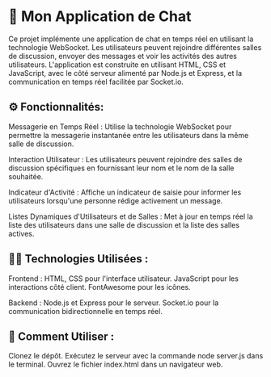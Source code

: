 
# 💬 Mon Application de Chat

Ce projet implémente une application de chat en temps réel en utilisant la technologie WebSocket. Les utilisateurs peuvent rejoindre différentes salles de discussion, envoyer des messages et voir les activités des autres utilisateurs. L'application est construite en utilisant HTML, CSS et JavaScript, avec le côté serveur alimenté par Node.js et Express, et la communication en temps réel facilitée par Socket.io.


## ⚙️ Fonctionnalités:

Messagerie en Temps Réel : Utilise la technologie WebSocket pour permettre la messagerie instantanée entre les utilisateurs dans la même salle de discussion.

Interaction Utilisateur : Les utilisateurs peuvent rejoindre des salles de discussion spécifiques en fournissant leur nom et le nom de la salle souhaitée.

Indicateur d'Activité : Affiche un indicateur de saisie pour informer les utilisateurs lorsqu'une personne rédige activement un message.

Listes Dynamiques d'Utilisateurs et de Salles : Met à jour en temps réel la liste des utilisateurs dans une salle de discussion et la liste des salles actives.


## 👨‍💻 Technologies Utilisées :

Frontend :
HTML, CSS pour l'interface utilisateur.
JavaScript pour les interactions côté client.
FontAwesome pour les icônes.

Backend :
Node.js et Express pour le serveur.
Socket.io pour la communication bidirectionnelle en temps réel.


## 🚀 Comment Utiliser :

Clonez le dépôt.
Exécutez le serveur avec la commande node server.js dans le terminal.
Ouvrez le fichier index.html dans un navigateur web.
